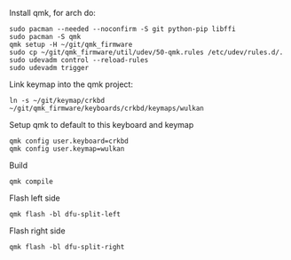 
Install qmk, for arch do:
```
sudo pacman --needed --noconfirm -S git python-pip libffi
sudo pacman -S qmk
qmk setup -H ~/git/qmk_firmware
sudo cp ~/git/qmk_firmware/util/udev/50-qmk.rules /etc/udev/rules.d/.
sudo udevadm control --reload-rules
sudo udevadm trigger
```

Link keymap into the qmk project:
```
ln -s ~/git/keymap/crkbd ~/git/qmk_firmware/keyboards/crkbd/keymaps/wulkan
```

Setup qmk to default to this keyboard and keymap
```
qmk config user.keyboard=crkbd
qmk config user.keymap=wulkan
```

Build
```
qmk compile
```

Flash left side
```
qmk flash -bl dfu-split-left
```

Flash right side
```
qmk flash -bl dfu-split-right
```
